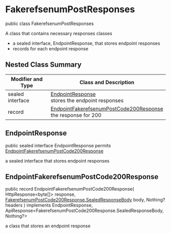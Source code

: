 # FakerefsenumPostResponses

public class FakerefsenumPostResponses

A class that contains necessary responses classes
- a sealed interface, EndpointResponse, that stores endpoint responses
- records for each endpoint response

## Nested Class Summary
| Modifier and Type | Class and Description |
| ----------------- | --------------------- |
| sealed interface | [EndpointResponse](#endpointresponse)<br> stores the endpoint responses |
| record | [EndpointFakerefsenumPostCode200Response](#endpointfakerefsenumpostcode200response)<br> the response for 200 |

## EndpointResponse
public sealed interface EndpointResponse permits<br>
[EndpointFakerefsenumPostCode200Response](#endpointfakerefsenumpostcode200response)

a sealed interface that stores endpoint responses

## EndpointFakerefsenumPostCode200Response
public record EndpointFakerefsenumPostCode200Response(
    HttpResponse<byte[]> response,
    [FakerefsenumPostCode200Response.SealedResponseBody](../../../paths/fakerefsenum/post/responses/FakerefsenumPostCode200Response.md#sealedresponsebody) body,
    Nothing? headers
) implements EndpointResponse, ApiResponse<FakerefsenumPostCode200Response.SealedResponseBody, Nothing?><br>

a class that stores an endpoint response


